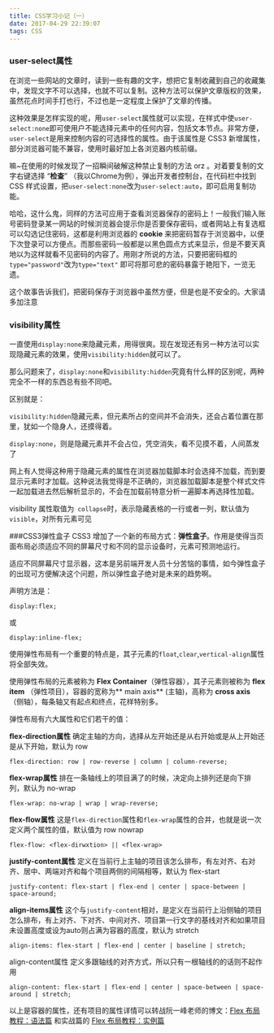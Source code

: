 ```yaml
---
title: CSS学习小记（一）
date: 2017-04-29 22:39:07
tags: CSS
---
```

### user-select属性

在浏览一些网站的文章时，读到一些有趣的文字，想把它复制收藏到自己的收藏集中，发现文字不可以选择，也就不可以复制。这种方法可以保护文章版权的效果，虽然花点时间手打也行，不过也是一定程度上保护了文章的传播。

这种效果是怎样实现的呢，用`user-select`属性就可以实现，在样式中使`user-select:none`即可使用户不能选择元素中的任何内容，包括文本节点。非常方便，`user-select`是用来控制内容的可选择性的属性。由于该属性是 CSS3 新增属性，部分浏览器可能不兼容，使用时最好加上各浏览器内核前缀。

嘛~在使用的时候发现了一招瞬间破解这种禁止复制的方法 orz 。对着要复制的文字右键选择 “**检查**” （我以Chrome为例），弹出开发者控制台，在代码栏中找到 CSS 样式设置，把`user-select:none`改为`user-select:auto`，即可启用复制功能。

哈哈，这什么鬼，同样的方法可应用于查看浏览器保存的密码上！一般我们输入账号密码登录某一网站的时候浏览器会提示你是否要保存密码，或者网站上有复选框可以勾选记住密码，这都是利用浏览器的 **cookie** 来把密码暂存于浏览器中，以便下次登录可以方便点。而那些密码一般都是以黑色圆点方式来显示，但是不要天真地以为这样就看不见密码的内容了。用刚才所说的方法，只要把密码框的`type="password"`改为`type="text"` 即可将那可悲的密码暴露于艳阳下，一览无遗。

这个故事告诉我们，把密码保存于浏览器中虽然方便，但是也是不安全的。大家请多加注意
<!--more-->

### visibility属性

一直使用`display:none`来隐藏元素，用得很爽。现在发现还有另一种方法可以实现隐藏元素的效果，使用`visibility:hidden`就可以了。

那么问题来了，`display:none`和`visibility:hidden`究竟有什么样的区别呢，两种完全不一样的东西总有些不同吧。

区别就是：

`visibility:hidden`隐藏元素，但元素所占的空间并不会消失，还会占着位置在那里，犹如一个隐身人，还摸得着。

`display:none`，则是隐藏元素并不会占位，凭空消失，看不见摸不着，人间蒸发了

网上有人觉得这种用于隐藏元素的属性在浏览器加载脚本时会选择不加载，而到要显示元素时才加载。这种说法我觉得是不正确的，浏览器加载脚本是整个样式文件一起加载进去然后解析显示的，不会在加载前特意分析一遍脚本再选择性加载。

visibility 属性取值为` collapse`时，表示隐藏表格的一行或者一列，默认值为`visible`，对所有元素可见

###CSS3弹性盒子
CSS3 增加了一个新的布局方式：**弹性盒子**。作用是使得当页面布局必须适应不同的屏幕尺寸和不同的显示设备时，元素可预测地运行。

适应不同屏幕尺寸显示器，这本是另前端开发人员十分苦恼的事情，如今弹性盒子的出现可方便解决这个问题，所以弹性盒子绝对是未来的趋势啊。

声明方法是：
```
display:flex;
```
或
```
display:inline-flex;
```

使用弹性布局有一个重要的特点是，其子元素的`float`,`clear`,`vertical-align`属性将全部失效。

使用弹性布局的元素被称为 **Flex Container**（弹性容器），其子元素则被称为 **flex item** （弹性项目），容器的宽称为** main axis** (主轴)，高称为 **cross axis** （侧轴），每条轴又有起点和终点，花样特别多。

弹性布局有六大属性和它们若干的值：

**flex-direction属性**
确定主轴的方向，选择从左开始还是从右开始或是从上开始还是从下开始，默认为 row
```
flex-direction: row | row-reverse | column | column-reverse;
```

**flex-wrap属性**
排在一条轴线上的项目满了的时候，决定向上排列还是向下排列，默认为 no-wrap
```
flex-wrap: no-wrap | wrap | wrap-reverse;
```

**flex-flow属性**
这是`flex-direction`属性和`flex-wrap`属性的合并，也就是说一次定义两个属性的值，默认值为 row nowrap
```
flex-flow: <flex-dirwxtion> || <flex-wrap>
```

**justify-content属性**
定义在当前行上主轴的项目该怎么排布，有左对齐、右对齐、居中、两端对齐和每个项目两侧的间隔相等，默认为 flex-start
```
justify-content: flex-start | flex-end | center | space-between | space-around;
```

**align-items属性**
这个与`justify-content`相对，是定义在当前行上沿侧轴的项目怎么排布，有上对齐、下对齐、中间对齐、项目第一行文字的基线对齐和如果项目未设置高度或设为auto则占满为容器的高度，默认为 stretch
```
align-items: flex-start | flex-end | center | baseline | stretch;
```

align-content属性
定义多跟轴线的对齐方式，所以只有一根轴线的的话则不起作用
```
align-content: flex-start | flex-end | center | space-between | space-around | stretch;
```

以上是容器的属性，还有项目的属性详情可以转战阮一峰老师的博文：<a href="http://www.ruanyifeng.com/blog/2015/07/flex-grammar.html" target="_blank">Flex 布局教程：语法篇</a> 和实战篇的 <a href="http://www.ruanyifeng.com/blog/2015/07/flex-examples.html" target="_blank">Flex 布局教程：实例篇</a>